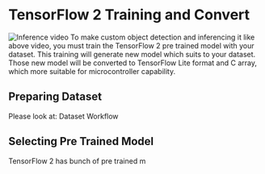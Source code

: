 # TensorFlow 2 Training and Convert
![Inference video](https://github.com/rizkymille/rasendriya-auav-ui/blob/main/tensorflow/inference.gif)
To make custom object detection and inferencing it like above video, you must train the TensorFlow 2 pre trained model with your dataset. This training will generate new model which suits to your dataset. Those new model will be converted to TensorFlow Lite format and C array, which more suitable for microcontroller capability.
## Preparing Dataset
Please look at: Dataset Workflow
## Selecting Pre Trained Model
TensorFlow 2 has bunch of pre trained m
